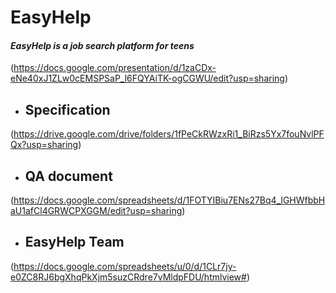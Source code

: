 # EasyHelp  
#### *EasyHelp is a job search platform for teens* 
(https://docs.google.com/presentation/d/1zaCDx-eNe40xJ1ZLw0cEMSPSaP_l6FQYAiTK-ogCGWU/edit?usp=sharing)
- ## Specification 
(https://drive.google.com/drive/folders/1fPeCkRWzxRi1_BiRzs5Yx7fouNvlPFQx?usp=sharing)
- ## QA document 
(https://docs.google.com/spreadsheets/d/1FOTYIBiu7ENs27Bq4_lGHWfbbHaU1afCl4GRWCPXGGM/edit?usp=sharing)
- ## EasyHelp Team 
(https://docs.google.com/spreadsheets/u/0/d/1CLr7jy-e0ZC8RJ6bgXhqPkXjm5suzCRdre7vMldpFDU/htmlview#)
